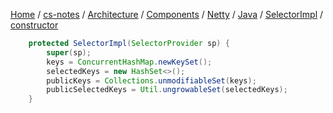 [Home](https://mengxianbin.github.io) /
[cs-notes](https://mengxianbin.github.io/cs-notes/site) /
[Architecture](https://mengxianbin.github.io/cs-notes/site/Architecture) /
[Components](https://mengxianbin.github.io/cs-notes/site/Architecture/Components) /
[Netty](https://mengxianbin.github.io/cs-notes/site/Architecture/Components/Netty) /
[Java](https://mengxianbin.github.io/cs-notes/site/Architecture/Components/Netty/Java) /
[SelectorImpl](https://mengxianbin.github.io/cs-notes/site/Architecture/Components/Netty/Java/SelectorImpl) /
[constructor](https://mengxianbin.github.io/cs-notes/site/Architecture/Components/Netty/Java/SelectorImpl/constructor)

```java
    protected SelectorImpl(SelectorProvider sp) {
        super(sp);
        keys = ConcurrentHashMap.newKeySet();
        selectedKeys = new HashSet<>();
        publicKeys = Collections.unmodifiableSet(keys);
        publicSelectedKeys = Util.ungrowableSet(selectedKeys);
    }
```
